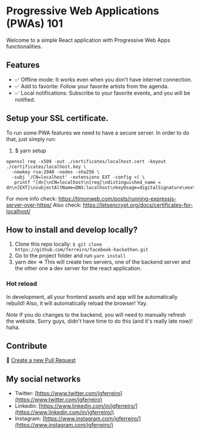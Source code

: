# Progressive Web Applications (PWAs) 101

Welcome to a simple React application with Progressive Web Apps functionalities.

## Features

* ✅ Offline mode: It works even when you don't have internet connection.
* ✅ Add to favorite: Follow your favorite artists from the agenda.
* ✅ Local notifications: Subscribe to your favorite events, and you will be notified.

## Setup your SSL certificate.

To run some PWA features we need to have a secure server.
In order to do that, just simply run:

1. $ yarn setup

```
openssl req -x509 -out ./certificates/localhost.cert -keyout ./certificates/localhost.key \
  -newkey rsa:2048 -nodes -sha256 \
  -subj '/CN=localhost' -extensions EXT -config <( \
   printf "[dn]\nCN=localhost\n[req]\ndistinguished_name = dn\n[EXT]\nsubjectAltName=DNS:localhost\nkeyUsage=digitalSignature\nextendedKeyUsage=serverAuth")

```

For more info check: https://timonweb.com/posts/running-expressjs-server-over-https/
Also check: https://letsencrypt.org/docs/certificates-for-localhost/

## How to install and develop locally?

1. Clone this repo locally: `$ git clone https://github.com/ferreiro/facebook-hackathon.git`
2. Go to the project folder and run `yarn install`
3. yarn dev => This will create two servers, one of the backend server and the other one a dev server for the react application.

### Hot reload

In development, all your frontend assets and app will be automatically rebuild! Also, it will automatically reload the browser! Yay.

*Note* If you do changes to the backend, you will need to manually refresh the website. Sorry guys, didn't have time to do this (and it's really late now)! haha.

## Contribute

💬 [Create a new Pull Request](https://github.com/ferreiro/pwa-101/pulls)


## My social networks

* Twitter: [https://www.twitter.com/jgferreiro](https://www.twitter.com/jgferreiro)
* Linkedin: [https://www.linkedin.com/in/jgferreiro/](https://www.linkedin.com/in/jgferreiro/)
* Instagram: [https://www.instagram.com/jgferreiro/](https://www.instagram.com/jgferreiro/)

